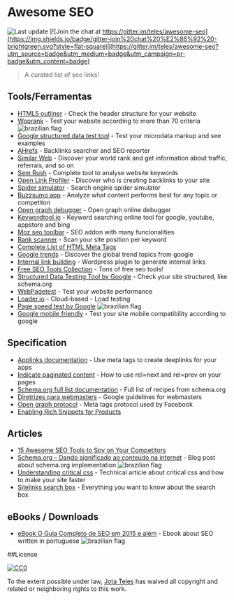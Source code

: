 # Awesome SEO

![Last update](https://img.shields.io/badge/last%20update-19%20NOV%202015-green.svg?style=flat-square)
[![Join the chat at https://gitter.im/teles/awesome-seo](https://img.shields.io/badge/gitter-join%20chat%20%E2%86%92%20-brightgreen.svg?style=flat-square)](https://gitter.im/teles/awesome-seo?utm_source=badge&utm_medium=badge&utm_campaign=pr-badge&utm_content=badge)

> A curated list of seo links!

[br]: https://upload.wikimedia.org/wikipedia/commons/4/40/Icons-flag-br.png  "Conteúdo disponível em português"

## Tools/Ferramentas
* [HTML5 outliner](https://gsnedders.html5.org/outliner/) - Check the header structure for your website  
* [Woorank](https://www.woorank.com/pt/) - Test your website according to more than 70 criteria  ![brazilian flag][br]
* [Google structured data test tool](https://developers.google.com/structured-data/testing-tool/) - Test your microdata markup and see examples  
* [AHrefs](https://ahrefs.com) - Backlinks searcher and SEO reporter  
* [Similar Web](http://www.similarweb.com/) - Discover your world rank and get information about traffic, referrals, and so on  
* [Sem Rush](http://www.semrush.com/) - Complete tool to analyse website keywords  
* [Open Link Profiler](http://openlinkprofiler.org/) - Discover who is creating backlinks to your site  
* [Spider simulator](http://tools.seochat.com/tools/search-spider-simulator) - Search engine spider simulator  
* [Buzzsumo app](https://app.buzzsumo.com) - Analyze what content performs best for any topic or competiton  
* [Open graph debugger](https://developers.facebook.com/tools/debug/og/object?) - Open graph online debugger  
* [Keywordtool.io](http://keywordtool.io/) - Keyword searching online tool for google, youtube, appstore and bing  
* [Moz seo toolbar](https://moz.com/tools/seo-toolbar) - SEO addon with many funcionalities  
* [Rank scanner](http://app.rankscanner.com/) - Scan your site position per keyword   
* [Complete List of HTML Meta Tags](https://gist.github.com/whitingx/3840905)  
* [Google trends](https://www.google.com/trends/) - Discover the global trend topics from google  
* [Internal link building](http://tools.seochat.com/tools/interlinking-plugin/) - Wordpress plugin to generate internal links  
* [Free SEO Tools Collection](http://tools.seochat.com/) - Tons of free seo tools!  
* [Structured Data Testing Tool by Google](https://developers.google.com/structured-data/testing-tool/) - Check your site structured, like schema.org  
* [WebPagetest](http://www.webpagetest.org/) - Test your website performance  
* [Loader.io](https://loader.io/) - Cloud-based - Load testing  
* [Page speed test by Google](https://developers.google.com/speed/pagespeed/insights/?hl&#x3D;pt-BR)  ![brazilian flag][br]
* [Google mobile friendly](https://www.google.com/webmasters/tools/mobile-friendly) - Test your site mobile compatibility according to google  
    
## Specification
* [Applinks documentation](http://applinks.org/documentation/) - Use meta tags to create deeplinks for your apps  
* [Indicate paginated content](https://support.google.com/webmasters/answer/1663744) - How to use rel&#x3D;next and rel&#x3D;prev on your pages  
* [Schema.org full list documentation](http://schema.org/docs/full.html) - Full list of recipes from schema.org  
* [Diretrizes para webmasters](https://support.google.com/webmasters/answer/35769) - Google guidelines for webmasters  
* [Open graph protocol](http://opengraphprotocol.org/) - Meta tags protocol used by Facebook  
* [Enabling Rich Snippets for Products](https://developers.google.com/structured-data/rich-snippets/products?hl&#x3D;en&amp;rd&#x3D;1)  
    
## Articles
* [15 Awesome SEO Tools to Spy on Your Competitors](http://blog.mention.com/competitor-seo-tools/)  
* [Schema.org – Dando significado ao conteúdo na internet](http://blog.popupdesign.com.br/schema-org-dando-significado-ao-conteudo-na-internet/) - Blog post about schema.org implementation  ![brazilian flag][br]
* [Understanding critical css](http://www.smashingmagazine.com/2015/08/understanding-critical-css/) - Technical article about critical css and how to make your site faster  
* [Sitelinks search box](https://developers.google.com/structured-data/slsb-overview) - Everything you want to know about the search box  
    
## eBooks / Downloads
* [eBook O Guia Completo de SEO em 2015 e além](http://materiais.resultadosdigitais.com.br/guia-completo-seo) - Ebook about SEO written in portuguese  ![brazilian flag][br]
    

##License

[![CC0](https://i.creativecommons.org/l/by/4.0/88x31.png)](http://creativecommons.org/licenses/by/4.0/)

To the extent possible under law, [Jota Teles](http://github.com/teles) has waived all copyright and related or neighboring rights to this work.